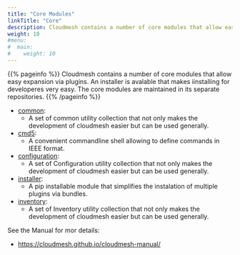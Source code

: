 ```yaml
---
title: "Core Modules"
linkTitle: "Core"
description: Cloudmesh contains a number of core modules that allow easy expansion via plugins.
weight: 10
#menu:
#  main:
#    weight: 10
---
```


{{% pageinfo %}}
Cloudmesh contains a number of core modules that allow easy expansion via plugins. An installer
is avalable that makes iinstalling for developeres very easy. The core modules are maintained in its separate repositories.
{{% /pageinfo %}}


* [common](https://cloudmesh.github.io/cloudmesh-manual/common.html):
  * A set of common utility collection that not only makes the
    development of cloudmesh easier but can be used generally.
* [cmd5](https://cloudmesh.github.io/cloudmesh-manual/cmd5.html):
  * A convenient commandline shell allowing to define commands in IEEE
    format.
* [configuration](https://cloudmesh.github.io/cloudmesh-manual/configuration.html):
  * A set of Configuration utility collection that not only makes the
    development of cloudmesh easier but can be used generally.
* [installer](https://cloudmesh.github.io/cloudmesh-manual/installer.html):
  * A pip installable module that simplifies the instalation of
    multiple plugins via bundles.
* [inventory](https://cloudmesh.github.io/cloudmesh-manual/inventory.html):
  * A set of Inventory utility collection that not only makes the
    development of cloudmesh easier but can be used generally.

See the Manual for mor details:

* <https://cloudmesh.github.io/cloudmesh-manual/>
